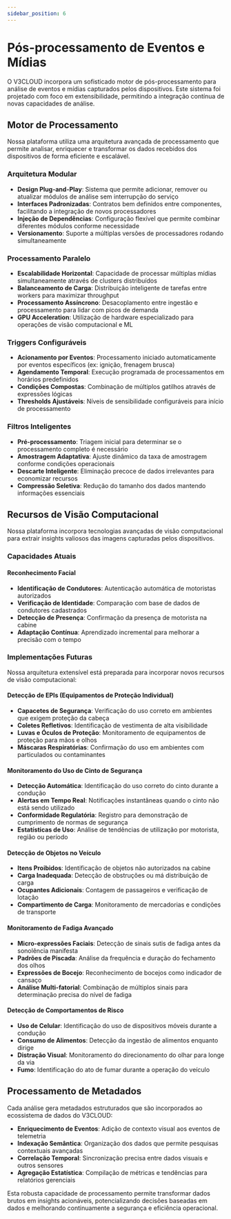 ```yaml
---
sidebar_position: 6
---
```


# Pós-processamento de Eventos e Mídias

O V3CLOUD incorpora um sofisticado motor de pós-processamento para análise de eventos e mídias capturados pelos dispositivos. Este sistema foi projetado com foco em extensibilidade, permitindo a integração contínua de novas capacidades de análise.

## Motor de Processamento

Nossa plataforma utiliza uma arquitetura avançada de processamento que permite analisar, enriquecer e transformar os dados recebidos dos dispositivos de forma eficiente e escalável.

### Arquitetura Modular

- **Design Plug-and-Play**: Sistema que permite adicionar, remover ou atualizar módulos de análise sem interrupção do serviço
- **Interfaces Padronizadas**: Contratos bem definidos entre componentes, facilitando a integração de novos processadores
- **Injeção de Dependências**: Configuração flexível que permite combinar diferentes módulos conforme necessidade
- **Versionamento**: Suporte a múltiplas versões de processadores rodando simultaneamente

### Processamento Paralelo

- **Escalabilidade Horizontal**: Capacidade de processar múltiplas mídias simultaneamente através de clusters distribuídos
- **Balanceamento de Carga**: Distribuição inteligente de tarefas entre workers para maximizar throughput
- **Processamento Assíncrono**: Desacoplamento entre ingestão e processamento para lidar com picos de demanda
- **GPU Acceleration**: Utilização de hardware especializado para operações de visão computacional e ML

### Triggers Configuráveis

- **Acionamento por Eventos**: Processamento iniciado automaticamente por eventos específicos (ex: ignição, frenagem brusca)
- **Agendamento Temporal**: Execução programada de processamentos em horários predefinidos
- **Condições Compostas**: Combinação de múltiplos gatilhos através de expressões lógicas
- **Thresholds Ajustáveis**: Níveis de sensibilidade configuráveis para início de processamento

### Filtros Inteligentes

- **Pré-processamento**: Triagem inicial para determinar se o processamento completo é necessário
- **Amostragem Adaptativa**: Ajuste dinâmico da taxa de amostragem conforme condições operacionais
- **Descarte Inteligente**: Eliminação precoce de dados irrelevantes para economizar recursos
- **Compressão Seletiva**: Redução do tamanho dos dados mantendo informações essenciais

## Recursos de Visão Computacional

Nossa plataforma incorpora tecnologias avançadas de visão computacional para extrair insights valiosos das imagens capturadas pelos dispositivos.

### Capacidades Atuais

#### Reconhecimento Facial

- **Identificação de Condutores**: Autenticação automática de motoristas autorizados
- **Verificação de Identidade**: Comparação com base de dados de condutores cadastrados
- **Detecção de Presença**: Confirmação da presença de motorista na cabine
- **Adaptação Contínua**: Aprendizado incremental para melhorar a precisão com o tempo

### Implementações Futuras

Nossa arquitetura extensível está preparada para incorporar novos recursos de visão computacional:

#### Detecção de EPIs (Equipamentos de Proteção Individual)

- **Capacetes de Segurança**: Verificação do uso correto em ambientes que exigem proteção da cabeça
- **Coletes Refletivos**: Identificação de vestimenta de alta visibilidade
- **Luvas e Óculos de Proteção**: Monitoramento de equipamentos de proteção para mãos e olhos
- **Máscaras Respiratórias**: Confirmação do uso em ambientes com particulados ou contaminantes

#### Monitoramento do Uso de Cinto de Segurança

- **Detecção Automática**: Identificação do uso correto do cinto durante a condução
- **Alertas em Tempo Real**: Notificações instantâneas quando o cinto não está sendo utilizado
- **Conformidade Regulatória**: Registro para demonstração de cumprimento de normas de segurança
- **Estatísticas de Uso**: Análise de tendências de utilização por motorista, região ou período

#### Detecção de Objetos no Veículo

- **Itens Proibidos**: Identificação de objetos não autorizados na cabine
- **Carga Inadequada**: Detecção de obstruções ou má distribuição de carga
- **Ocupantes Adicionais**: Contagem de passageiros e verificação de lotação
- **Compartimento de Carga**: Monitoramento de mercadorias e condições de transporte

#### Monitoramento de Fadiga Avançado

- **Micro-expressões Faciais**: Detecção de sinais sutis de fadiga antes da sonolência manifesta
- **Padrões de Piscada**: Análise da frequência e duração do fechamento dos olhos
- **Expressões de Bocejo**: Reconhecimento de bocejos como indicador de cansaço
- **Análise Multi-fatorial**: Combinação de múltiplos sinais para determinação precisa do nível de fadiga

#### Detecção de Comportamentos de Risco

- **Uso de Celular**: Identificação do uso de dispositivos móveis durante a condução
- **Consumo de Alimentos**: Detecção da ingestão de alimentos enquanto dirige
- **Distração Visual**: Monitoramento do direcionamento do olhar para longe da via
- **Fumo**: Identificação do ato de fumar durante a operação do veículo

## Processamento de Metadados

Cada análise gera metadados estruturados que são incorporados ao ecossistema de dados do V3CLOUD:

- **Enriquecimento de Eventos**: Adição de contexto visual aos eventos de telemetria
- **Indexação Semântica**: Organização dos dados que permite pesquisas contextuais avançadas
- **Correlação Temporal**: Sincronização precisa entre dados visuais e outros sensores
- **Agregação Estatística**: Compilação de métricas e tendências para relatórios gerenciais

Esta robusta capacidade de processamento permite transformar dados brutos em insights acionáveis, potencializando decisões baseadas em dados e melhorando continuamente a segurança e eficiência operacional.
